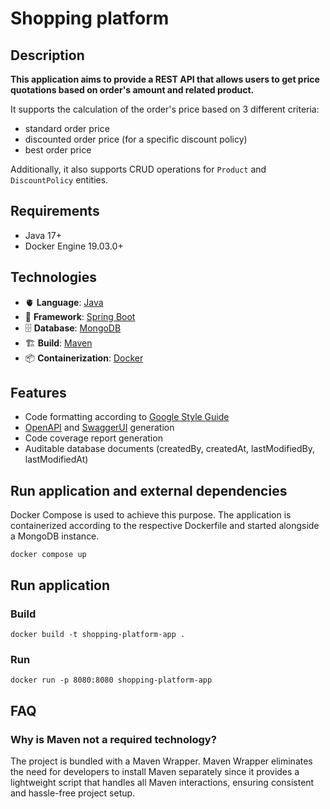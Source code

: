 # Shopping platform

## Description
**This application aims to provide a REST API that allows users to get price quotations based on 
order's amount and related product.**

It supports the calculation of the order's price based on 3 different criteria:
- standard order price
- discounted order price (for a specific discount policy)
- best order price

Additionally, it also supports CRUD operations for `Product` and `DiscountPolicy` entities.

## Requirements
- Java 17+
- Docker Engine 19.03.0+

## Technologies
- 🫀 **Language**: [Java](https://docs.oracle.com/en/java/javase/17/)
- 🚀 **Framework**: [Spring Boot](https://docs.spring.io/spring-boot/docs/current/reference/htmlsingle/)
- 🗄️ **Database**: [MongoDB](https://www.mongodb.com/docs/)
- 🏗️ **Build**: [Maven](https://maven.apache.org/guides/)
- 📦 **Containerization**: [Docker](https://docs.docker.com/)

## Features
- Code formatting according to [Google Style Guide](https://google.github.io/styleguide/javaguide.html)
- [OpenAPI](https://swagger.io/specification/) and [SwaggerUI](https://swagger.io/tools/swagger-ui/) generation
- Code coverage report generation
- Auditable database documents (createdBy, createdAt, lastModifiedBy, lastModifiedAt)

## Run application and external dependencies
Docker Compose is used to achieve this purpose.
The application is containerized according to the respective Dockerfile and started alongside a MongoDB instance.

`docker compose up`

## Run application

### Build
`docker build -t shopping-platform-app .`

### Run
`docker run -p 8080:8080 shopping-platform-app`

## FAQ

### Why is Maven not a required technology?
The project is bundled with a Maven Wrapper.
Maven Wrapper eliminates the need for developers to install Maven separately since it provides a 
lightweight script that handles all Maven interactions, ensuring consistent and hassle-free project setup.